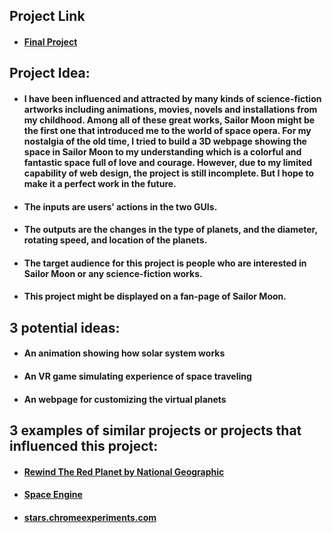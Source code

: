 ## Project Link
* #### [Final Project](http://kikijinqili.github.io/CIM640-JinqiLi//homework/final/index.html)

## Project Idea:
* #### I have been influenced and attracted by many kinds of science-fiction artworks including animations, movies, novels and installations from my childhood. Among all of these great works, Sailor Moon might be the first one that introduced me to the world of space opera. For my nostalgia of the old time, I tried to build a 3D webpage showing the space in Sailor Moon to my understanding which is a colorful and fantastic space full of love and courage. However, due to my limited capability of web design, the project is still incomplete. But I hope to make it a perfect work in the future.
* #### The inputs are users’ actions in the two GUIs.
* #### The outputs are the changes in the type of planets, and the diameter, rotating speed, and location of the planets.
* #### The target audience for this project is people who are interested in Sailor Moon or any science-fiction works.
* #### This project might be displayed on a fan-page of Sailor Moon.

## 3 potential ideas:
* #### An animation showing how solar system works
* #### An VR game simulating experience of space traveling
* #### An webpage for customizing the virtual planets

## 3 examples of similar projects or projects that influenced this project:
* #### [Rewind The Red Planet by National Geographic](https://www.nationalgeographic.com/science/2016/11/exploring-mars-map-panorama-pictures/)
* #### [Space Engine](http://spaceengine.org/)
* #### [stars.chromeexperiments.com](http://stars.chromeexperiments.com/)
